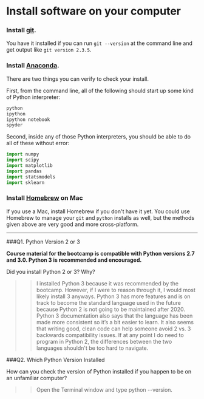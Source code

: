 # Install software on your computer


### Install [git](http://git-scm.com/).

You have it installed if you can run `git --version` at the command
line and get output like `git version 2.3.5`.


### Install [Anaconda](http://continuum.io/downloads).

There are two things you can verify to check your install.

First, from the command line, all of the following should start up
some kind of Python interpreter:

```bash
python
ipython
ipython notebook
spyder
```

Second, inside any of those Python interpreters, you should be able to
do all of these without error:

```python
import numpy
import scipy
import matplotlib
import pandas
import statsmodels
import sklearn
```

### Install [Homebrew](http://brew.sh/) on Mac

If you use a Mac, install Homebrew if you don't
have it yet. You could use Homebrew to manage your `git` and `python`
installs as well, but the methods given above are very good and more
cross-platform.

---

###Q1. Python Version 2 or 3

**Course material for the bootcamp is compatible with Python versions 2.7 and 3.0. Python 3 is recommended and encouraged.**  

Did you install Python 2 or 3? Why?  

>> I installed Python 3 because it was recommended by the bootcamp.  However, if I were to reason through it, I would most likely install 3 anyways. Python 3 has more features and is on track to become the standard language used in the future because Python 2 is not going to be maintained after 2020. Python 3 documentation also says that the language has been made more consistent so it’s a bit easier to learn. It also seems that writing good, clean code can help someone avoid 2 vs. 3 backwards compatibility issues. If at any point I do need to program in Python 2, the differences between the two languages shouldn't be too hard to navigate.

###Q2. Which Python Version Installed   

How can you check the version of Python installed if you happen to be on an unfamiliar computer?

>> Open the Terminal window and type python --version.

 



